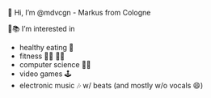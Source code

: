 👋 Hi, I’m @mdvcgn - Markus from Cologne

🧠📚 I’m interested in
* healthy eating 🥗
* fitness 🏃‍♂️ 🏋️‍♂️
* computer science 👨‍🔬
* video games 🕹
* electronic music 🎶 w/ beats (and mostly w/o vocals 😄)
 
